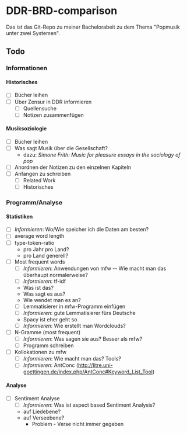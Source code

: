 # DDR-BRD-comparison

Das ist das Git-Repo zu meiner Bachelorabeit zu dem Thema "Popmusik unter zwei Systemen".

## Todo

### Informationen

#### Historisches

- [ ] Bücher leihen
- [ ] Über Zensur in DDR informieren
  - [ ] Quellensuche
  - [ ] Notizen zusammenfügen

#### Musiksoziologie

- [ ] Bücher leihen
- [ ] Was sagt Musik über die Gesellschaft?
  - dazu: *Simone Frith: Music for pleasure essays in the sociology of pop*
- [ ] Anordnen der Notizen zu den einzelnen Kapiteln
- [ ] Anfangen zu schreiben
  - [ ] Related Work
  - [ ] Historisches

### Programm/Analyse

#### Statistiken

- [ ] *Informieren*: Wo/Wie speicher ich die Daten am besten?
- [ ] average word length
- [ ] type-token-ratio
  - pro Jahr pro Land?
   - pro Land generell?
- [ ] Most frequent words
  - [ ] *Informieren*: Anwendungen von mfw -- Wie macht man das überhaupt normalerweise?
  - [ ] *Informieren*: tf-idf
   - Was ist das?
   - Was sagt es aus?
   - Wie wendet man es an?
  - [ ] Lemmatisierer in mfw-Programm einfügen
   - [ ] *Informieren*: gute Lemmatisierer fürs Deutsche  
    - Spacy ist eher geht so
  - [ ] *Informieren*: Wie erstellt man Wordclouds?
  
- [ ] N-Gramme (most frequent)
  - [ ] *Informieren*: Was sagen sie aus? Besser als mfw?
  - [ ] Programm schreiben
  
- [ ] Kollokationen zu mfw
  - [ ] *Informieren*: Wie macht man das? Tools?
  - [ ] *Informieren*: AntConc (<http://litre.uni-goettingen.de/index.php/AntConc#Keyword_List_Tool>)
  
#### Analyse

- [ ] Sentiment Analyse
  - [ ] *Informieren*: Was ist aspect based Sentiment Analysis?
  - auf Liedebene?
  - auf Verseebene?
    - Problem - Verse nicht immer gegeben
  
